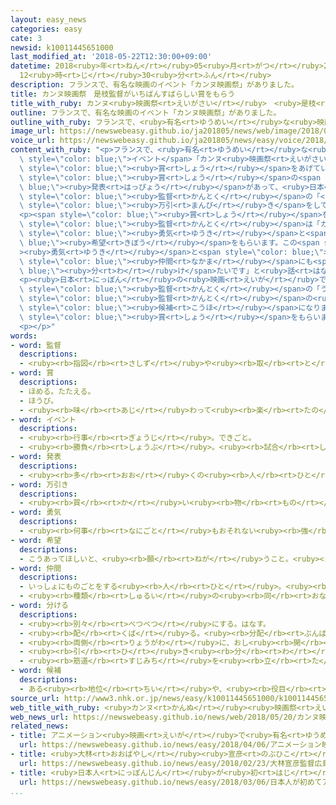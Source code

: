 ```yaml
---
layout: easy_news
categories: easy
cate: 3
newsid: k10011445651000
last_modified_at: '2018-05-22T12:30:00+09:00'
datetime: 2018<ruby>年<rt>ねん</rt></ruby>05<ruby>月<rt>がつ</rt></ruby>22<ruby>日<rt>にち</rt></ruby>
  12<ruby>時<rt>じ</rt></ruby>30<ruby>分<rt>ふん</rt></ruby>
description: フランスで、有名な映画のイベント「カンヌ映画祭」がありました。
title: カンヌ映画祭　是枝監督がいちばんすばらしい賞をもらう
title_with_ruby: カンヌ<ruby>映画祭<rt>えいがさい</rt></ruby>　<ruby>是枝<rt>これえだ</rt></ruby><ruby>監督<rt>かんとく</rt></ruby>がいちばんすばらしい<ruby>賞<rt>しょう</rt></ruby>をもらう
outline: フランスで、有名な映画のイベント「カンヌ映画祭」がありました。
outline_with_ruby: フランスで、<ruby>有名<rt>ゆうめい</rt></ruby>な<ruby>映画<rt>えいが</rt></ruby>のイベント「カンヌ<ruby>映画祭<rt>えいがさい</rt></ruby>」がありました。
image_url: https://newswebeasy.github.io/ja201805/news/web/image/2018/05/20/K10011445651_1805200511_1805200514_01_03.jpg
voice_url: https://newswebeasy.github.io/ja201805/news/easy/voice/2018/05/22/k10011445651000.mp4
content_with_ruby: "<p>フランスで、<ruby>有名<rt>ゆうめい</rt></ruby>な<ruby>映画<rt>えいが</rt></ruby>の<span\
  \ style=\"color: blue;\">イベント</span>「カンヌ<ruby>映画祭<rt>えいがさい</rt></ruby>」がありました。カンヌ<ruby>映画祭<rt>えいがさい</rt></ruby>では<ruby>世界<rt>せかい</rt></ruby>のいろいろな<ruby>映画<rt>えいが</rt></ruby>を<ruby>紹介<rt>しょうかい</rt></ruby>して、いちばんすばらしい<ruby>映画<rt>えいが</rt></ruby>には「パルムドール」という<span\
  \ style=\"color: blue;\"><ruby>賞<rt>しょう</rt></ruby></span>をあげています。</p>\n<p>１９<ruby>日<rt>にち</rt></ruby>に<span\
  \ style=\"color: blue;\"><ruby>賞<rt>しょう</rt></ruby></span>の<span style=\"color:\
  \ blue;\"><ruby>発表<rt>はっぴょう</rt></ruby></span>があって、<ruby>日本<rt>にっぽん</rt></ruby>の<ruby>是枝裕和<rt>これえだひろかず</rt></ruby><span\
  \ style=\"color: blue;\"><ruby>監督<rt>かんとく</rt></ruby></span>の「<ruby>万引<rt>まんび</rt></ruby>き<ruby>家族<rt>かぞく</rt></ruby>」がパルムドールをもらいました。この<ruby>映画<rt>えいが</rt></ruby>は、<ruby>生活<rt>せいかつ</rt></ruby>するために<ruby>店<rt>みせ</rt></ruby>で<span\
  \ style=\"color: blue;\"><ruby>万引<rt>まんび</rt></ruby>き</span>をしている<ruby>家族<rt>かぞく</rt></ruby>の<ruby>話<rt>はなし</rt></ruby>です。</p>\n\
  <p><span style=\"color: blue;\"><ruby>賞<rt>しょう</rt></ruby></span>をもらう<ruby>式<rt>しき</rt></ruby>で<ruby>是枝<rt>これえだ</rt></ruby><span\
  \ style=\"color: blue;\"><ruby>監督<rt>かんとく</rt></ruby></span>は「カンヌ<ruby>映画祭<rt>えいがさい</rt></ruby>には<ruby>映画<rt>えいが</rt></ruby>を<ruby>作<rt>つく</rt></ruby>り<ruby>続<rt>つづ</rt></ruby>けていく<span\
  \ style=\"color: blue;\"><ruby>勇気<rt>ゆうき</rt></ruby></span>と<span style=\"color:\
  \ blue;\"><ruby>希望<rt>きぼう</rt></ruby></span>をもらいます。この<span style=\"color: blue;\"\
  ><ruby>勇気<rt>ゆうき</rt></ruby></span>と<span style=\"color: blue;\"><ruby>希望<rt>きぼう</rt></ruby></span>を、この<ruby>映画<rt>えいが</rt></ruby>を<ruby>一緒<rt>いっしょ</rt></ruby>に<ruby>作<rt>つく</rt></ruby>った<span\
  \ style=\"color: blue;\"><ruby>仲間<rt>なかま</rt></ruby></span>にも<span style=\"color:\
  \ blue;\"><ruby>分<rt>わ</rt></ruby>け</span>たいです」と<ruby>話<rt>はな</rt></ruby>しました。</p>\n\
  <p><ruby>日本<rt>にっぽん</rt></ruby>の<ruby>映画<rt>えいが</rt></ruby>では、１９９７<ruby>年<rt>ねん</rt></ruby>に<ruby>今村昌平<rt>いまむらしょうへい</rt></ruby><span\
  \ style=\"color: blue;\"><ruby>監督<rt>かんとく</rt></ruby></span>の「うなぎ」がパルムドールをもらいました。<ruby>是枝<rt>これえだ</rt></ruby><span\
  \ style=\"color: blue;\"><ruby>監督<rt>かんとく</rt></ruby></span>の<ruby>映画<rt>えいが</rt></ruby>は、<ruby>今年<rt>ことし</rt></ruby>も<ruby>入<rt>い</rt></ruby>れて５<ruby>回<rt>かい</rt></ruby>、パルムドールの<span\
  \ style=\"color: blue;\"><ruby>候補<rt>こうほ</rt></ruby></span>になりました。２０１３<ruby>年<rt>ねん</rt></ruby>には「そして<ruby>父<rt>ちち</rt></ruby>になる」が<ruby>審査員賞<rt>しんさいんしょう</rt></ruby>という<span\
  \ style=\"color: blue;\"><ruby>賞<rt>しょう</rt></ruby></span>をもらいました。</p>\n<p></p>\n\
  <p></p>"
words:
- word: 監督
  descriptions:
  - <ruby><rb>指図</rb><rt>さしず</rt></ruby>や<ruby><rb>取</rb><rt>と</rt></ruby>りしまりなどをすること。また、その<ruby><rb>人</rb><rt>ひと</rt></ruby>。
- word: 賞
  descriptions:
  - ほめる。たたえる。
  - ほうび。
  - <ruby><rb>味</rb><rt>あじ</rt></ruby>わって<ruby><rb>楽</rb><rt>たの</rt></ruby>しむ。
- word: イベント
  descriptions:
  - <ruby><rb>行事</rb><rt>ぎょうじ</rt></ruby>。できごと。
  - <ruby><rb>勝負</rb><rt>しょうぶ</rt></ruby>。<ruby><rb>試合</rb><rt>しあい</rt></ruby>。
- word: 発表
  descriptions:
  - <ruby><rb>多</rb><rt>おお</rt></ruby>くの<ruby><rb>人</rb><rt>ひと</rt></ruby>に<ruby><rb>広</rb><rt>ひろ</rt></ruby>く<ruby><rb>知</rb><rt>し</rt></ruby>らせること。
- word: 万引き
  descriptions:
  - <ruby><rb>買</rb><rt>か</rt></ruby>い<ruby><rb>物</rb><rt>もの</rt></ruby>をするふりをして、<ruby><rb>店</rb><rt>みせ</rt></ruby>の<ruby><rb>品物</rb><rt>しなもの</rt></ruby>をこっそりぬすむこと。また、その<ruby><rb>人</rb><rt>ひと</rt></ruby>。
- word: 勇気
  descriptions:
  - <ruby><rb>何事</rb><rt>なにごと</rt></ruby>もおそれない<ruby><rb>強</rb><rt>つよ</rt></ruby>い<ruby><rb>心</rb><rt>こころ</rt></ruby>。
- word: 希望
  descriptions:
  - こうあってほしいと、<ruby><rb>願</rb><rt>ねが</rt></ruby>うこと。<ruby><rb>望</rb><rt>のぞ</rt></ruby>み。
- word: 仲間
  descriptions:
  - いっしょにものごとをする<ruby><rb>人</rb><rt>ひと</rt></ruby>。<ruby><rb>友達</rb><rt>ともだち</rt></ruby>。グループ。
  - <ruby><rb>種類</rb><rt>しゅるい</rt></ruby>の<ruby><rb>同</rb><rt>おな</rt></ruby>じもの。
- word: 分ける
  descriptions:
  - <ruby><rb>別々</rb><rt>べつべつ</rt></ruby>にする。はなす。
  - <ruby><rb>配</rb><rt>くば</rt></ruby>る。<ruby><rb>分配</rb><rt>ぶんぱい</rt></ruby>する。
  - <ruby><rb>両側</rb><rt>りょうがわ</rt></ruby>に、おし<ruby><rb>開</rb><rt>ひら</rt></ruby>く。
  - <ruby><rb>引</rb><rt>ひ</rt></ruby>き<ruby><rb>分</rb><rt>わ</rt></ruby>けにする。
  - <ruby><rb>筋道</rb><rt>すじみち</rt></ruby>を<ruby><rb>立</rb><rt>た</rt></ruby>てる。
- word: 候補
  descriptions:
  - ある<ruby><rb>地位</rb><rt>ちい</rt></ruby>や、<ruby><rb>役目</rb><rt>やくめ</rt></ruby>につく<ruby><rb>資格</rb><rt>しかく</rt></ruby>のあること。また、<ruby><rb>選</rb><rt>えら</rt></ruby>ばれる<ruby><rb>可能性</rb><rt>かのうせい</rt></ruby>がある<ruby><rb>人</rb><rt>ひと</rt></ruby>や<ruby><rb>物</rb><rt>もの</rt></ruby>。
source_url: http://www3.nhk.or.jp/news/easy/k10011445651000/k10011445651000.html
web_title_with_ruby: <ruby>カンヌ<rt>かんぬ</rt></ruby><ruby>映画祭<rt>えいがさい</rt></ruby>で<ruby>最優秀賞<rt>さいゆうしゅうしょう</rt></ruby>に<ruby>是枝<rt>これえだ</rt></ruby><ruby>裕和<rt>ひろかず</rt></ruby><ruby>監督<rt>かんとく</rt></ruby>の「<ruby>万引<rt>まんび</rt></ruby>き<ruby>家族<rt>かぞく</rt></ruby>」
web_news_url: https://newswebeasy.github.io/news/web/2018/05/20/カンヌ映画祭で最優秀賞に是枝裕和監督の万引き家族
related_news:
- title: アニメーション<ruby>映画<rt>えいが</rt></ruby>で<ruby>有名<rt>ゆうめい</rt></ruby>な<ruby>高畑勲<rt>たかはたいさお</rt></ruby>さんが<ruby>亡<rt>な</rt></ruby>くなる
  url: https://newswebeasy.github.io/news/easy/2018/04/06/アニメーション映画で有名な高畑勲さんが亡くなる
- title: <ruby>大林<rt>おおばやし</rt></ruby><ruby>宣彦<rt>のぶひこ</rt></ruby><ruby>監督<rt>かんとく</rt></ruby>「<ruby>広島<rt>ひろしま</rt></ruby>に<ruby>原爆<rt>げんばく</rt></ruby>が<ruby>落<rt>お</rt></ruby>とされるまでを<ruby>映画<rt>えいが</rt></ruby>にする」
  url: https://newswebeasy.github.io/news/easy/2018/02/23/大林宣彦監督広島に原爆が落とされるまでを映画にする
- title: <ruby>日本人<rt>にっぽんじん</rt></ruby>が<ruby>初<rt>はじ</rt></ruby>めてアカデミー<ruby>賞<rt>しょう</rt></ruby>のメーキャップの<ruby>賞<rt>しょう</rt></ruby>をもらう
  url: https://newswebeasy.github.io/news/easy/2018/03/06/日本人が初めてアカデミー賞のメーキャップの賞をもらう
...
```

